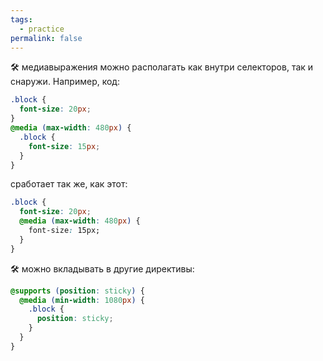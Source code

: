 ```yaml
---
tags:
  - practice
permalink: false
---
```


🛠 медиавыражения можно располагать как внутри селекторов, так и снаружи. Например, код:

```css
.block {
  font-size: 20px;
}
@media (max-width: 480px) {
  .block {
    font-size: 15px;
  }
}
```

сработает так же, как этот:

```css
.block {
  font-size: 20px;
  @media (max-width: 480px) {
    font-size: 15px;
  }
}
```

🛠 можно вкладывать в другие директивы:

```css
@supports (position: sticky) {
  @media (min-width: 1080px) {
    .block {
      position: sticky;
    }
  }
}
```
